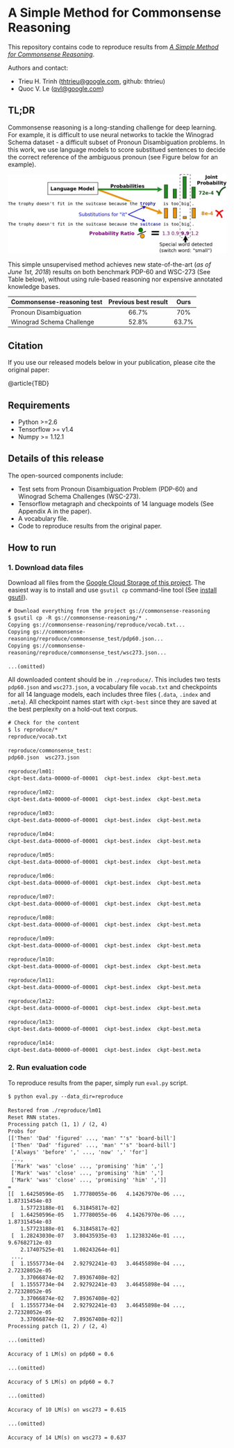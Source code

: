 # A Simple Method for Commonsense Reasoning

This repository contains code to reproduce results from [*A Simple Method for Commonsense Reasoning*](TBD).

Authors and contact:

* Trieu H. Trinh (thtrieu@google.com, github: thtrieu)
* Quoc V. Le (qvl@google.com)

## TL;DR

Commonsense reasoning is a long-standing challenge for deep learning. For example,
it is difficult to use neural networks to tackle the Winograd Schema dataset - a difficult subset of Pronoun Disambiguation problems. In this work, we use language models to score substitued sentences to decide the correct reference of the ambiguous pronoun (see Figure below for an example). 

![Figure 1. Overview of our method.](method.jpg)

This simple unsupervised method achieves new state-of-the-art (*as of June 1st, 2018*) results on both benchmark PDP-60 and WSC-273 (See Table below), without using rule-based reasoning nor expensive annotated knowledge bases.

| Commonsense-reasoning test  | Previous best result   | Ours  |
| ----------------------------|:----------------------:|:-----:|
| Pronoun Disambiguation      | 66.7%                  | 70%   |
| Winograd Schema Challenge   | 52.8%                  | 63.7% |



## Citation

If you use our released models below in your publication, please cite the original paper:

@article{TBD}


## Requirements
* Python >=2.6
* Tensorflow >= v1.4
* Numpy >= 1.12.1

## Details of this release

The open-sourced components include:

* Test sets from Pronoun Disambiguation Problem (PDP-60) and Winograd Schema Challenges (WSC-273).
* Tensorflow metagraph and checkpoints of 14 language models (See Appendix A in the paper).
* A vocabulary file.
* Code to reproduce results from the original paper.

## How to run

### 1. Download data files

Download all files from the [Google Cloud Storage of this project](https://console.cloud.google.com/storage/browser/commonsense-reasoning/). The easiest way is to install and use `gsutil cp` command-line tool (See [install gsutil](https://cloud.google.com/storage/docs/gsutil_install)).


```shell
# Download everything from the project gs://commonsense-reasoning
$ gsutil cp -R gs://commonsense-reasoning/* .
Copying gs://commonsense-reasoning/reproduce/vocab.txt...
Copying gs://commonsense-reasoning/reproduce/commonsense_test/pdp60.json...     
Copying gs://commonsense-reasoning/reproduce/commonsense_test/wsc273.json...

...(omitted)
```

All downloaded content should be in `./reproduce/`. This includes two tests `pdp60.json` and `wsc273.json`, a vocabulary file `vocab.txt` and checkpoints for all 14 language models, each includes three files (`.data`, `.index` and `.meta`). All checkpoint names start with `ckpt-best` since they are saved at the best perplexity on a hold-out text corpus.

```shell
# Check for the content
$ ls reproduce/*
reproduce/vocab.txt

reproduce/commonsense_test:
pdp60.json  wsc273.json

reproduce/lm01:
ckpt-best.data-00000-of-00001  ckpt-best.index  ckpt-best.meta

reproduce/lm02:
ckpt-best.data-00000-of-00001  ckpt-best.index  ckpt-best.meta

reproduce/lm03:
ckpt-best.data-00000-of-00001  ckpt-best.index  ckpt-best.meta

reproduce/lm04:
ckpt-best.data-00000-of-00001  ckpt-best.index  ckpt-best.meta

reproduce/lm05:
ckpt-best.data-00000-of-00001  ckpt-best.index  ckpt-best.meta

reproduce/lm06:
ckpt-best.data-00000-of-00001  ckpt-best.index  ckpt-best.meta

reproduce/lm07:
ckpt-best.data-00000-of-00001  ckpt-best.index  ckpt-best.meta

reproduce/lm08:
ckpt-best.data-00000-of-00001  ckpt-best.index  ckpt-best.meta

reproduce/lm09:
ckpt-best.data-00000-of-00001  ckpt-best.index  ckpt-best.meta

reproduce/lm10:
ckpt-best.data-00000-of-00001  ckpt-best.index  ckpt-best.meta

reproduce/lm11:
ckpt-best.data-00000-of-00001  ckpt-best.index  ckpt-best.meta

reproduce/lm12:
ckpt-best.data-00000-of-00001  ckpt-best.index  ckpt-best.meta

reproduce/lm13:
ckpt-best.data-00000-of-00001  ckpt-best.index  ckpt-best.meta

reproduce/lm14:
ckpt-best.data-00000-of-00001  ckpt-best.index  ckpt-best.meta
```

### 2. Run evaluation code

To reproduce results from the paper, simply run `eval.py` script.

```shell
$ python eval.py --data_dir=reproduce

Restored from ./reproduce/lm01
Reset RNN states.
Processing patch (1, 1) / (2, 4)
Probs for 
[['Then' 'Dad' 'figured' ..., 'man' "'s" 'board-bill']
 ['Then' 'Dad' 'figured' ..., 'man' "'s" 'board-bill']
 ['Always' 'before' ',' ..., 'now' ',' 'for']
 ..., 
 ['Mark' 'was' 'close' ..., 'promising' 'him' ',']
 ['Mark' 'was' 'close' ..., 'promising' 'him' ',']
 ['Mark' 'was' 'close' ..., 'promising' 'him' ',']]
=
[[  1.64250596e-05   1.77780055e-06   4.14267970e-06 ...,   1.87315454e-03
    1.57723188e-01   6.31845817e-02]
 [  1.64250596e-05   1.77780055e-06   4.14267970e-06 ...,   1.87315454e-03
    1.57723188e-01   6.31845817e-02]
 [  1.28243030e-07   3.80435935e-03   1.12383246e-01 ...,   9.67682712e-03
    2.17407525e-01   1.08243264e-01]
 ..., 
 [  1.15557734e-04   2.92792241e-03   3.46455898e-04 ...,   2.72328052e-05
    3.37066874e-02   7.89367408e-02]
 [  1.15557734e-04   2.92792241e-03   3.46455898e-04 ...,   2.72328052e-05
    3.37066874e-02   7.89367408e-02]
 [  1.15557734e-04   2.92792241e-03   3.46455898e-04 ...,   2.72328052e-05
    3.37066874e-02   7.89367408e-02]]
Processing patch (1, 2) / (2, 4)

...(omitted)

Accuracy of 1 LM(s) on pdp60 = 0.6

...(omitted)

Accuracy of 5 LM(s) on pdp60 = 0.7

...(omitted)

Accuracy of 10 LM(s) on wsc273 = 0.615

...(omitted)

Accuracy of 14 LM(s) on wsc273 = 0.637
```